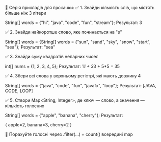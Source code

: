 🚀 Серія прикладів для прокачки:
✅ 1. Знайди кількість слів, що містять більше ніж 3 літери

String[] words = {"hi", "java", "code", "fun", "stream"};
Результат: 3

✅ 2. Знайди найкоротше слово, яке починається на "s"

String[] words = {String[] words = {"sun", "sand", "sky", "snow", "start", "sea"};
Результат: "sea"

✅ 3. Знайди суму квадратів непарних чисел

int[] nums = {1, 2, 3, 4, 5};
Результат: 1*1 + 3*3 + 5*5 = 35

✅ 4. Збери всі слова у верхньому регістрі, які мають довжину 4

String[] words = {"java", "code", "fun", "javafx", "loop"};
Результат: [JAVA, CODE, LOOP]

✅ 5. Створи Map<String, Integer>, де ключ — слово, а значення — кількість голосних

String[] words = {"apple", "banana", "cherry"};
Результат:

{
apple=2,
banana=3,
cherry=2
}

📌 Порахуйте голосні через .filter(...) + count() всередині map
